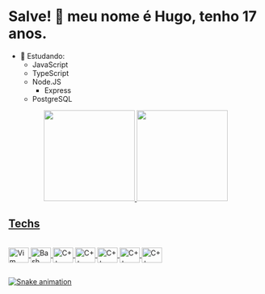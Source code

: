 # Salve! 👋 meu nome é Hugo, tenho 17 anos.

- 🔭 Estudando:
  - JavaScript
  - TypeScript
  - Node.JS
    - Express
  - PostgreSQL

<div align="center">
  <a href="https://github.com/HugoMarinn">
    <!-- Langs -->
  <img height="180em" src="https://github-readme-stats.vercel.app/api?username=HugoMarinn&show_icons=true&theme=codeSTACKr&include_all_commits=true&count_private=true"/>
  <img height="180em" src="https://github-readme-stats.vercel.app/api/top-langs/?username=HugoMarinn&layout=compact&langs_count=7&theme=codeSTACKr"/>
</div>
 
<h2>Techs</h2>
  
<div style="display: inline_block"><br>
  <img align="center" alt="Vim" height="30" width="40" src="https://cdn.jsdelivr.net/gh/devicons/devicon/icons/react/react-original.svg">
  <img align="center" alt="Bash" height="30" width="40" src="https://cdn.jsdelivr.net/gh/devicons/devicon/icons/cplusplus/cplusplus-original.svg">
  <img align="center" alt="C++" height="30" width="40" src="https://cdn.jsdelivr.net/gh/devicons/devicon/icons/nodejs/nodejs-original.svg">
  <img align="center" alt="C++" height="30" width="40" src="https://cdn.jsdelivr.net/gh/devicons/devicon/icons/javascript/javascript-original.svg">
  <img align="center" alt="C++" height="30" width="40" src="https://cdn.jsdelivr.net/gh/devicons/devicon/icons/typescript/typescript-original.svg">
  <img align="center" alt="C++" height="30" width="40" src="https://cdn.jsdelivr.net/gh/devicons/devicon/icons/linux/linux-original.svg">
  <img align="center" alt="C++" height="30" width="40" src="https://cdn.jsdelivr.net/gh/devicons/devicon/icons/postgresql/postgresql-original.svg">
</div>
 
##

![Snake animation](https://github.com/HugoMarinn/HugoMarinn/blob/output/github-contribution-grid-snake.svg)
